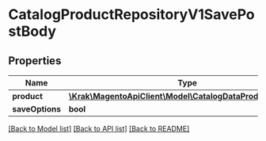 # CatalogProductRepositoryV1SavePostBody

## Properties
Name | Type | Description | Notes
------------ | ------------- | ------------- | -------------
**product** | [**\Krak\MagentoApiClient\Model\CatalogDataProductInterface**](CatalogDataProductInterface.md) |  | 
**saveOptions** | **bool** |  | [optional] 

[[Back to Model list]](../README.md#documentation-for-models) [[Back to API list]](../README.md#documentation-for-api-endpoints) [[Back to README]](../README.md)


